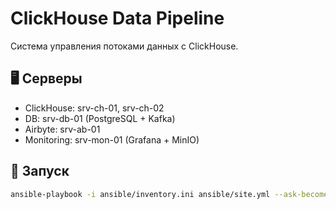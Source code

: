 # ClickHouse Data Pipeline
Cистема управления потоками данных с ClickHouse.

## 🖥️ Серверы
- ClickHouse: srv-ch-01, srv-ch-02
- DB: srv-db-01 (PostgreSQL + Kafka)
- Airbyte: srv-ab-01
- Monitoring: srv-mon-01 (Grafana + MinIO)

## 🚀 Запуск
```bash
ansible-playbook -i ansible/inventory.ini ansible/site.yml --ask-become-pass
